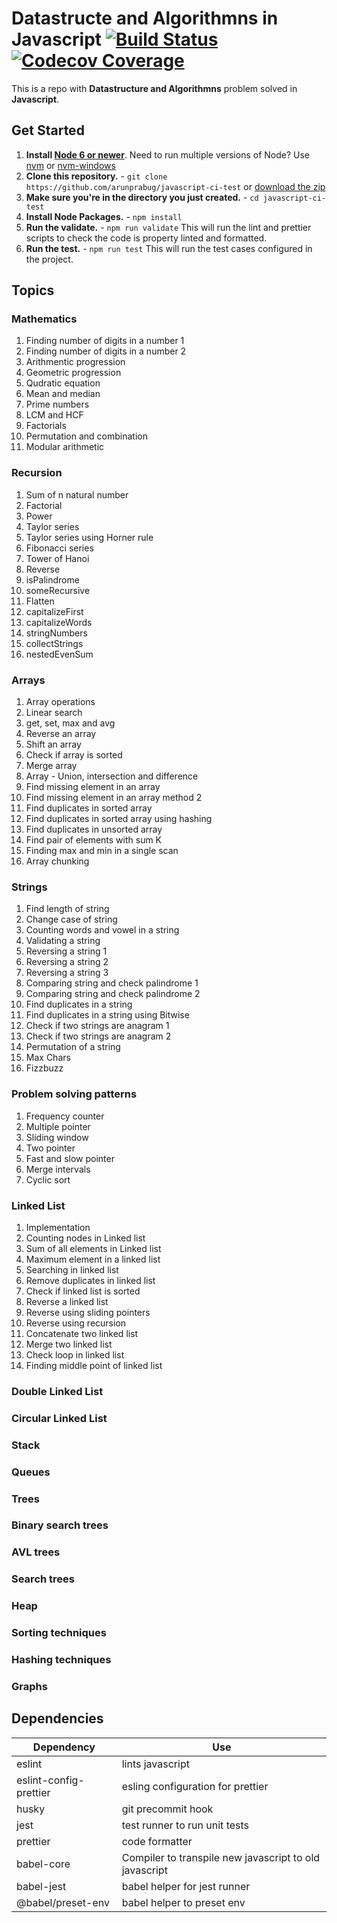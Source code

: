 # Datastructe and Algorithmns in Javascript [![Build Status](https://travis-ci.org/arunprabug/javascript-ci-test.svg?branch=master)](https://travis-ci.org/arunprabug/javascript-ci-test) [![Codecov Coverage](https://img.shields.io/codecov/c/github/arunprabug/javascript-ci-test/master.svg?style=flat-square)](https://codecov.io/gh/arunprabug/javascript-ci-test/)

This is a repo with **Datastructure and Algorithmns** problem solved in
**Javascript**.

## Get Started

1. **Install [Node 6 or newer](https://nodejs.org)**. Need to run multiple
   versions of Node? Use [nvm](https://github.com/creationix/nvm) or
   [nvm-windows](https://github.com/coreybutler/nvm-windows)
2. **Clone this repository.** -
   `git clone https://github.com/arunprabug/javascript-ci-test` or
   [download the zip](https://github.com/arunprabug/javascript-ci-test/archive/master.zip)
3. **Make sure you're in the directory you just created.** -
   `cd javascript-ci-test`
4. **Install Node Packages.** - `npm install`
5. **Run the validate.** - `npm run validate` This will run the lint and
   prettier scripts to check the code is property linted and formatted.
6. **Run the test.** - `npm run test` This will run the test cases configured in
   the project.

## Topics

### Mathematics

1. Finding number of digits in a number 1
2. Finding number of digits in a number 2
3. Arithmentic progression
4. Geometric progression
5. Qudratic equation
6. Mean and median
7. Prime numbers
8. LCM and HCF
9. Factorials
10. Permutation and combination
11. Modular arithmetic

###

### Recursion

1. Sum of n natural number
2. Factorial
3. Power
4. Taylor series
5. Taylor series using Horner rule
6. Fibonacci series
7. Tower of Hanoi
8. Reverse
9. isPalindrome
10. someRecursive
11. Flatten
12. capitalizeFirst
13. capitalizeWords
14. stringNumbers
15. collectStrings
16. nestedEvenSum

### Arrays

1. Array operations
2. Linear search
3. get, set, max and avg
4. Reverse an array
5. Shift an array
6. Check if array is sorted
7. Merge array
8. Array - Union, intersection and difference
9. Find missing element in an array
10. Find missing element in an array method 2
11. Find duplicates in sorted array
12. Find duplicates in sorted array using hashing
13. Find duplicates in unsorted array
14. Find pair of elements with sum K
15. Finding max and min in a single scan
16. Array chunking

### Strings

1. Find length of string
2. Change case of string
3. Counting words and vowel in a string
4. Validating a string
5. Reversing a string 1
6. Reversing a string 2
7. Reversing a string 3
8. Comparing string and check palindrome 1
9. Comparing string and check palindrome 2
10. Find duplicates in a string
11. Find duplicates in a string using Bitwise
12. Check if two strings are anagram 1
13. Check if two strings are anagram 2
14. Permutation of a string
15. Max Chars
16. Fizzbuzz

### Problem solving patterns

1. Frequency counter
2. Multiple pointer
3. Sliding window
4. Two pointer
5. Fast and slow pointer
6. Merge intervals
7. Cyclic sort

### Linked List

1. Implementation
2. Counting nodes in Linked list
3. Sum of all elements in Linked list
4. Maximum element in a linked list
5. Searching in linked list
6. Remove duplicates in linked list
7. Check if linked list is sorted
8. Reverse a linked list
9. Reverse using sliding pointers
10. Reverse using recursion
11. Concatenate two linked list
12. Merge two linked list
13. Check loop in linked list
14. Finding middle point of linked list

### Double Linked List

### Circular Linked List

### Stack

### Queues

### Trees

### Binary search trees

### AVL trees

### Search trees

### Heap

### Sorting techniques

### Hashing techniques

### Graphs

## Dependencies

| Dependency             | Use                                                    |
| ---------------------- | ------------------------------------------------------ |
| eslint                 | lints javascript                                       |
| eslint-config-prettier | esling configuration for prettier                      |
| husky                  | git precommit hook                                     |
| jest                   | test runner to run unit tests                          |
| prettier               | code formatter                                         |
| babel-core             | Compiler to transpile new javascript to old javascript |
| babel-jest             | babel helper for jest runner                           |
| @babel/preset-env      | babel helper to preset env                             |
